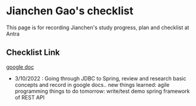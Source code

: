 # Jianchen Gao's checklist 

This page is for recording Jianchen's study progress, plan and checklist at Antra

## Checklist Link
[google doc](https://docs.google.com/document/d/1MVFJ97cqOu5zB3k8UgtbR7WEQ0D6jYLFy0JmlbgmxT4/edit)

* 3/10/2022 : Going through JDBC to Spring, review and research basic concepts and record in google docs..
			  new things learned: agile programming
			  things to do tomorrow: write/test demo spring framework of REST API 
